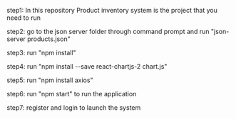 step1: In this repository Product inventory system is the project that you need to run

step2: go to the json server folder through command prompt and run "json-server products.json"

step3: run "npm install"

step4: run "npm install --save react-chartjs-2 chart.js"

step5: run "npm install axios"

step6: run "npm start" to run the application

step7: register and login to launch the system
